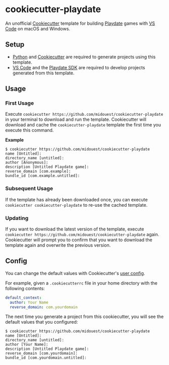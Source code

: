 # cookiecutter-playdate

An unofficial [Cookiecutter](https://cookiecutter.readthedocs.io/en/stable/) template for building [Playdate](https://play.date) games with [VS Code](https://code.visualstudio.com) on macOS and Windows.

## Setup

- [Python](https://www.python.org) and [Cookiecutter](https://cookiecutter.readthedocs.io/en/stable/) are required to generate projects using this template.
- [VS Code](https://code.visualstudio.com) and the [Playdate SDK](https://play.date/dev/) are required to develop projects generated from this template.

## Usage

### First Usage

Execute `cookiecutter https://github.com/midouest/cookiecutter-playdate` in your terminal to download and run the template. Cookiecutter will download and cache the `cookiecutter-playdate` template the first time you execute this command.

**Example**

```shell
$ cookiecutter https://github.com/midouest/cookiecutter-playdate
name [Untitled]:
directory_name [untitled]:
author [Anonymous]:
description [Untitled Playdate game]:
reverse_domain [com.example]:
bundle_id [com.example.untitled]:
```

### Subsequent Usage

If the template has already been downloaded once, you can execute `cookiecutter cookiecutter-playdate` to re-use the cached template.

### Updating

If you want to download the latest version of the template, execute `cookiecutter https://github.com/midouest/cookiecutter-playdate` again. Cookiecutter will prompt you to confirm that you want to download the template again and overwrite the previous version.

## Config

You can change the default values with Cookiecutter's [user config](https://cookiecutter.readthedocs.io/en/stable/advanced/user_config.html).

For example, given a `.cookiecutterrc` file in your home directory with the following contents:

```yaml
default_context:
  author: Your Name
  reverse_domain: com.yourdomain
```

The next time you generate a project from this cookiecutter, you will see the default values that you configured:

```shell
$ cookiecutter https://github.com/midouest/cookiecutter-playdate
name [Untitled]:
directory_name [untitled]:
author [Your Name]:
description [Untitled Playdate game]:
reverse_domain [com.yourdomain]:
bundle_id [com.yourdomain.untitled]:
```
